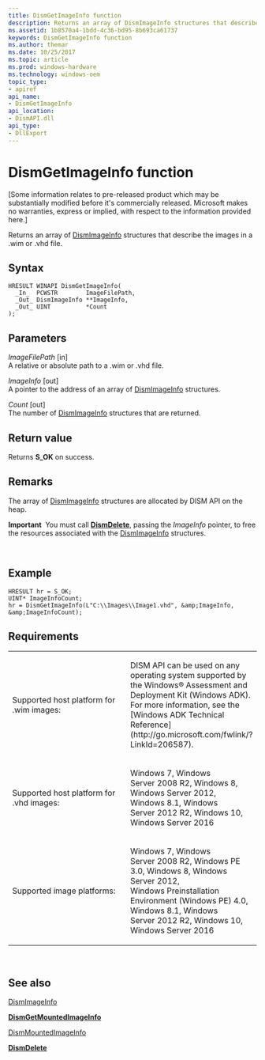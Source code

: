 ```yaml
---
title: DismGetImageInfo function
description: Returns an array of DismImageInfo structures that describe the images in a .wim or .vhd file.
ms.assetid: 1b8570a4-1bdd-4c36-bd95-8b693ca61737
keywords: DismGetImageInfo function
ms.author: themar
ms.date: 10/25/2017
ms.topic: article
ms.prod: windows-hardware
ms.technology: windows-oem
topic_type: 
- apiref
api_name: 
- DismGetImageInfo
api_location: 
- DismAPI.dll
api_type: 
- DllExport
---
```


# DismGetImageInfo function


\[Some information relates to pre-released product which may be substantially modified before it's commercially released. Microsoft makes no warranties, express or implied, with respect to the information provided here.\]

Returns an array of [DismImageInfo](dismimageinfo-structure.md) structures that describe the images in a .wim or .vhd file.

Syntax
---

```
HRESULT WINAPI DismGetImageInfo(
  _In_  PCWSTR        ImageFilePath,
  _Out_ DismImageInfo **ImageInfo,
  _Out_ UINT          *Count
);
```

Parameters
-------

*ImageFilePath* \[in\]  
A relative or absolute path to a .wim or .vhd file.

*ImageInfo* \[out\]  
A pointer to the address of an array of [DismImageInfo](dismimageinfo-structure.md) structures.

*Count* \[out\]  
The number of [DismImageInfo](dismimageinfo-structure.md) structures that are returned.

Return value
---------

Returns **S\_OK** on success.

## <span id="Remarks"></span><span id="remarks"></span><span id="REMARKS"></span>Remarks


The array of [DismImageInfo](dismimageinfo-structure.md) structures are allocated by DISM API on the heap.

**Important**  You must call [**DismDelete**](dismdelete-function.md), passing the *ImageInfo* pointer, to free the resources associated with the [DismImageInfo](dismimageinfo-structure.md) structures.

 

## <span id="Example"></span><span id="example"></span><span id="EXAMPLE"></span>Example


```
HRESULT hr = S_OK; 
UINT* ImageInfoCount; 
hr = DismGetImageInfo(L"C:\\Images\\Image1.vhd", &amp;ImageInfo, &amp;ImageInfoCount);
```

## <span id="Requirements"></span><span id="requirements"></span><span id="REQUIREMENTS"></span>Requirements


<table>
<colgroup>
<col width="50%" />
<col width="50%" />
</colgroup>
<tbody>
<tr class="odd">
<td><p>Supported host platform for .wim images:</p></td>
<td><p>DISM API can be used on any operating system supported by the Windows® Assessment and Deployment Kit (Windows ADK). For more information, see the [Windows ADK Technical Reference](http://go.microsoft.com/fwlink/?LinkId=206587).</p></td>
</tr>
<tr class="even">
<td><p>Supported host platform for .vhd images:</p></td>
<td><p>Windows 7, Windows Server 2008 R2, Windows 8, Windows Server 2012, Windows 8.1, Windows Server 2012 R2, Windows 10, Windows Server 2016</p></td>
</tr>
<tr class="odd">
<td><p>Supported image platforms:</p></td>
<td><p>Windows 7, Windows Server 2008 R2, Windows PE 3.0, Windows 8, Windows Server 2012, Windows Preinstallation Environment (Windows PE) 4.0, Windows 8.1, Windows Server 2012 R2, Windows 10, Windows Server 2016</p></td>
</tr>
</tbody>
</table>

 

## <span id="see_also"></span>See also


[DismImageInfo](dismimageinfo-structure.md)

[**DismGetMountedImageInfo**](dismgetmountedimageinfo-function.md)

[DismMountedImageInfo](dismmountedimageinfo-structure.md)

[**DismDelete**](dismdelete-function.md)

 

 




